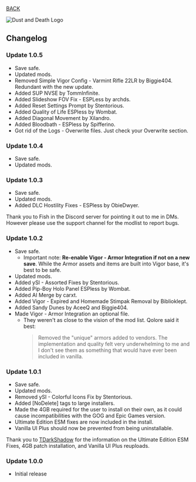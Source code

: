 
[BACK](..)

![Dust and Death Logo](https://biblioklept.github.io/modlists/dust-and-death/img/branding/dustanddeath.png)

## Changelog

### Update 1.0.5
- Save safe.
- Updated mods.
- Removed Simple Vigor Config - Varmint Rifle 22LR by Biggie404. Redundant with the new update.
- Added SUP NVSE by TommInfinite.
- Added Slideshow FOV Fix - ESPLess by archds.
- Added Reset Settings Prompt by Stentorious.
- Added Quality of Life ESPless by Wombat.
- Added Diagonal Movement by Xilandro.
- Added Bloodbath - ESPless by Spifferino.
- Got rid of the Logs - Overwrite files. Just check your Overwrite section.

### Update 1.0.4
- Save safe.
- Updated mods.

### Update 1.0.3
- Save safe.
- Updated mods.
- Added DLC Hostility Fixes - ESPless by ObieDwyer.

Thank you to Fish in the Discord server for pointing it out to me in DMs. However please use the support channel for the modlist to report bugs.

### Update 1.0.2
- Save safe.
	- Important note: **Re-enable Vigor - Armor Integration if not on a new save**. While the Armor assets and items are built into Vigor base, it's best to be safe.
- Updated mods.
- Added ySI - Assorted Fixes by Stentorious.
- Added Pip-Boy Holo Panel ESPless by Wombat.
- Added AI Merge by carxt.
- Added Vigor - Expired and Homemade Stimpak Removal by Biblioklept.
- Added Sandy Dunes by AceeQ and Biggie404.
- Made Vigor - Armor Integration an optional file.
	- They weren't as close to the vision of the mod list. Qolore said it best:
		> Removed the "unique" armors added to vendors. The implementation and quality felt very underwhelming to me and I don't see them as something that would have ever been included in vanilla.

### Update 1.0.1
- Save safe.
- Updated mods.
- Removed ySI - Colorful Icons Fix by Stentorious.
- Added [NoDelete] tags to large installers.
- Made the 4GB required for the user to install on their own, as it could cause incompatibilities with the GOG and Epic Games version.
- Ultimate Edition ESM fixes are now included in the install.
- Vanilla UI Plus should now be prevented from being uninstallable.

Thank you to [TDarkShadow](https://github.com/TDarkShadow) for the information on the Ultimate Edition ESM Fixes, 4GB patch installation, and Vanilla UI Plus reuploads.

### Update 1.0.0
- Initial release